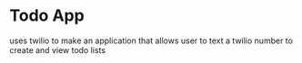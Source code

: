 # Todo App
uses twilio to make an application that allows user to text a twilio number to create and view todo lists 
